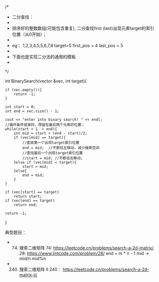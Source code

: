 

/*
 * 二分查找：
 *
 *  排序好的整数数组(可能包含重复), 二分查找first (last)出现元素target的索引位置（从0开始）；
 *
 *  eg： 1,2,3,4,5,5,6,7,8   target=5  first_pos = 4 last_pos = 5
 *
 *  下面也是实现二分法的通用的模板
 *
 */


int BinarySearch(vector<int> &vec, int target){

    if (vec.empty()){
        return -1;
    }

    int start = 0;
    int end = vec.size() - 1;

    cout << "enter into binary search! " << endl;
    //循环条件结束时，停留在最后两个元素的位置；
    while(start + 1  < end){
        int mid = start + (end - start)/2;
        if (vec[mid] == target){
            //查收第一个出现target索引位置
            end = mid;  //不断往左移动，减少搜索空间
            //查找最后一个出现target索引位置
            //start = mid; //不断往右移动，
        }else if (vec[mid] < target){
            start = mid;
        }else{
            end = mid;
        }
    }

    if (vec[start] == target)
        return start;
    if (vec[end] == target)
        return end;

    return -1;
}


典型题目：
* 74. 搜索二维矩阵
74: https://leetcode.cn/problems/search-a-2d-matrix/
28: https://www.lintcode.com/problem/28/
end = m * n - 1
mid -> mid/n mid%n

* 240. 搜索二维矩阵 II
  240： https://leetcode.cn/problems/search-a-2d-matrix-ii/



